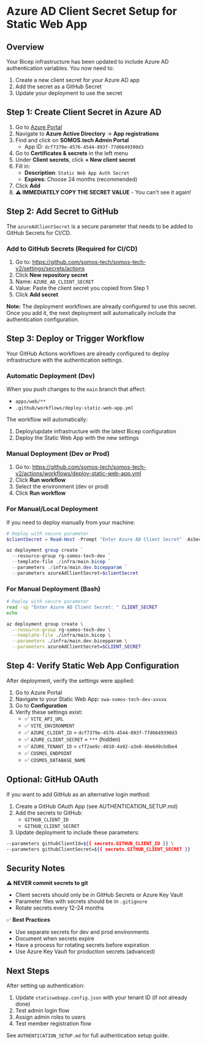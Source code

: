 # Azure AD Client Secret Setup for Static Web App

## Overview

Your Bicep infrastructure has been updated to include Azure AD authentication variables. You now need to:
1. Create a new client secret for your Azure AD app
2. Add the secret as a GitHub Secret
3. Update your deployment to use the secret

## Step 1: Create Client Secret in Azure AD

1. Go to [Azure Portal](https://portal.azure.com)
2. Navigate to **Azure Active Directory** → **App registrations**
3. Find and click on **SOMOS.tech Admin Portal**
   - App ID: `dcf7379e-4576-4544-893f-77d6649390d3`
4. Go to **Certificates & secrets** in the left menu
5. Under **Client secrets**, click **+ New client secret**
6. Fill in:
   - **Description**: `Static Web App Auth Secret`
   - **Expires**: Choose 24 months (recommended)
7. Click **Add**
8. **⚠️ IMMEDIATELY COPY THE SECRET VALUE** - You can't see it again!

## Step 2: Add Secret to GitHub

The `azureAdClientSecret` is a secure parameter that needs to be added to GitHub Secrets for CI/CD.

### Add to GitHub Secrets (Required for CI/CD)

1. Go to: https://github.com/somos-tech/somos-tech-v2/settings/secrets/actions
2. Click **New repository secret**
3. Name: `AZURE_AD_CLIENT_SECRET`
4. Value: Paste the client secret you copied from Step 1
5. Click **Add secret**

**Note:** The deployment workflows are already configured to use this secret. Once you add it, the next deployment will automatically include the authentication configuration.

## Step 3: Deploy or Trigger Workflow

Your GitHub Actions workflows are already configured to deploy infrastructure with the authentication settings.

### Automatic Deployment (Dev)

When you push changes to the `main` branch that affect:
- `apps/web/**`
- `.github/workflows/deploy-static-web-app.yml`

The workflow will automatically:
1. Deploy/update infrastructure with the latest Bicep configuration
2. Deploy the Static Web App with the new settings

### Manual Deployment (Dev or Prod)

1. Go to: https://github.com/somos-tech/somos-tech-v2/actions/workflows/deploy-static-web-app.yml
2. Click **Run workflow**
3. Select the environment (dev or prod)
4. Click **Run workflow**

### For Manual/Local Deployment

If you need to deploy manually from your machine:

```powershell
# Deploy with secure parameter
$clientSecret = Read-Host -Prompt "Enter Azure AD Client Secret" -AsSecureString

az deployment group create `
  --resource-group rg-somos-tech-dev `
  --template-file ./infra/main.bicep `
  --parameters ./infra/main.dev.bicepparam `
  --parameters azureAdClientSecret=$clientSecret
```

### For Manual Deployment (Bash)

```bash
# Deploy with secure parameter
read -sp "Enter Azure AD Client Secret: " CLIENT_SECRET
echo

az deployment group create \
  --resource-group rg-somos-tech-dev \
  --template-file ./infra/main.bicep \
  --parameters ./infra/main.dev.bicepparam \
  --parameters azureAdClientSecret=$CLIENT_SECRET
```

## Step 4: Verify Static Web App Configuration

After deployment, verify the settings were applied:

1. Go to Azure Portal
2. Navigate to your Static Web App: `swa-somos-tech-dev-xxxxx`
3. Go to **Configuration**
4. Verify these settings exist:
   - ✅ `VITE_API_URL`
   - ✅ `VITE_ENVIRONMENT`
   - ✅ `AZURE_CLIENT_ID` = `dcf7379e-4576-4544-893f-77d6649390d3`
   - ✅ `AZURE_CLIENT_SECRET` = `***` (hidden)
   - ✅ `AZURE_TENANT_ID` = `cff2ae9c-4810-4a92-a3e8-46e649cbdbe4`
   - ✅ `COSMOS_ENDPOINT`
   - ✅ `COSMOS_DATABASE_NAME`

## Optional: GitHub OAuth

If you want to add GitHub as an alternative login method:

1. Create a GitHub OAuth App (see AUTHENTICATION_SETUP.md)
2. Add the secrets to GitHub:
   - `GITHUB_CLIENT_ID`
   - `GITHUB_CLIENT_SECRET`
3. Update deployment to include these parameters:

```bash
--parameters githubClientId=${{ secrets.GITHUB_CLIENT_ID }} \
--parameters githubClientSecret=${{ secrets.GITHUB_CLIENT_SECRET }}
```

## Security Notes

⚠️ **NEVER commit secrets to git**
- Client secrets should only be in GitHub Secrets or Azure Key Vault
- Parameter files with secrets should be in `.gitignore`
- Rotate secrets every 12-24 months

✅ **Best Practices**
- Use separate secrets for dev and prod environments
- Document when secrets expire
- Have a process for rotating secrets before expiration
- Use Azure Key Vault for production secrets (advanced)

## Next Steps

After setting up authentication:
1. Update `staticwebapp.config.json` with your tenant ID (if not already done)
2. Test admin login flow
3. Assign admin roles to users
4. Test member registration flow

See `AUTHENTICATION_SETUP.md` for full authentication setup guide.
